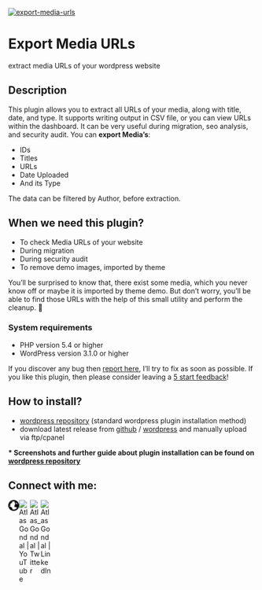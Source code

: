 [![export-media-urls](https://socialify.git.ci/AtlasGondal/export-media-urls/image?description=1&forks=1&issues=1&language=1&logo=https%3A%2F%2Fraw.githubusercontent.com%2Fdevicons%2Fdevicon%2Fmaster%2Ficons%2Fwordpress%2Fwordpress-original.svg&owner=1&pattern=Brick%20Wall&pulls=1&stargazers=1&theme=Light)][plugin-url]

# Export Media URLs
extract media URLs of your wordpress website

## Description

This plugin allows you to extract all URLs of your media, along with title, date, and type. It supports writing output in CSV file, or you can view URLs within the dashboard. It can be very useful during migration, seo analysis, and security audit. You can **export Media’s**:

- IDs
- Titles
- URLs
- Date Uploaded
- And its Type

The data can be filtered by Author, before extraction.

## When we need this plugin?
- To check Media URLs of your website
- During migration
- During security audit
- To remove demo images, imported by theme

You’ll be surprised to know that, there exist some media, which you never know off or maybe it is imported by theme demo. But don’t worry, you’ll be able to find those URLs with the help of this small utility and perform the cleanup. 🙂

### System requirements
- PHP version 5.4 or higher
- WordPress version 3.1.0 or higher

If you discover any bug then [report here][contact], I’ll try to fix as soon as possible. If you like this plugin, then please consider leaving a [5 start feedback][rating-url]!


## How to install?
- [wordpress repository][plugin-url] (standard wordpress plugin installation method)
- download latest release from [github][github-release] / [wordpress][plugin-url] and manually upload via ftp/cpanel

**\* Screenshots and further guide about plugin installation can be found on [wordpress repository][plugin-url]**

## Connect with me:

[<img align="left" alt="AtlasGondal.com" width="22px" src="https://raw.githubusercontent.com/iconic/open-iconic/master/svg/globe.svg" />][website]
[<img align="left" alt="AtlasGondal | YouTube" width="22px" src="https://cdn.jsdelivr.net/npm/simple-icons@v3/icons/youtube.svg" />][youtube]
[<img align="left" alt="Atlas_Gondal | Twitter" width="22px" src="https://cdn.jsdelivr.net/npm/simple-icons@v3/icons/twitter.svg" />][twitter]
[<img align="left" alt="AtlasGondal | LinkedIn" width="22px" src="https://cdn.jsdelivr.net/npm/simple-icons@v3/icons/linkedin.svg" />][linkedin]

<br/><br/>

[contact]: https://atlasgondal.com/contact-me/?utm_source=self&utm_medium=github&utm_campaign=export-media-urls&utm_term=description
[website]: https://atlasgondal.com/?utm_source=self&utm_medium=github&utm_campaign=export-media-urls&utm_term=description
[github]: https://github.com/AtlasGondal/
[twitter]: https://twitter.com/Atlas_Gondal/
[youtube]: https://www.youtube.com/AtlasGondal/
[instagram]: https://www.instagram.com/Atlas_Gondal/
[linkedin]: https://www.linkedin.com/in/AtlasGondal/
[plugin-url]: https://wordpress.org/plugins/export-media-urls/
[rating-url]: https://wordpress.org/support/plugin/export-media-urls/reviews/?filter=5#new-post
[github-release]: https://github.com/AtlasGondal/export-media-urls/releases
